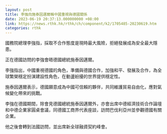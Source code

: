```yaml
---
layout: post
title: 李強向施泰因邁爾稱中國重視與德國關係
date: 2023-06-19 20:37:13.000000000 +08:00
link: https://news.rthk.hk/rthk/ch/component/k2/1705485-20230619.htm
categories: rthk
---
```


國務院總理李強指，採取不合作態度是現時最大風險，拒絕發展成為安全最大隱患。

正在德國訪問的李強會晤德國總統施泰因邁爾。

李強指出，中國重視德國的角色，準備與德國合作，加強和平、發展及合作，為全球繁榮穩定扮演建設性角色，在動盪紛擾的世界提供穩定性。

施泰因邁爾表示，德國願意成為中國可信賴的夥伴，共同維護貿易自由化，應對氣候變化帶來的挑戰。

李強在德國期間，除會見德國總統施泰因邁爾外，亦會出席中德經濟技術合作論壇和中德企業家圓桌會議，同德國工商界代表座談，訪問巴伐利亞州並參觀德國有關企業。

他之後會轉到法國訪問，並出席新全球融資契約峰會。

